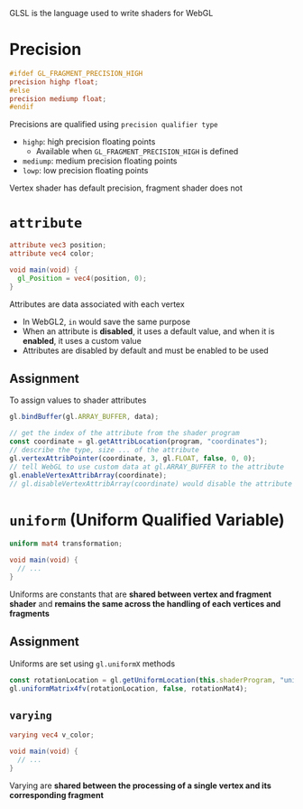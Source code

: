 GLSL is the language used to write shaders for WebGL

# Precision

```glsl
#ifdef GL_FRAGMENT_PRECISION_HIGH
precision highp float;
#else
precision mediump float;
#endif
```

Precisions are qualified using `precision qualifier type`

- `highp`: high precision floating points
  - Available when `GL_FRAGMENT_PRECISION_HIGH` is defined
- `mediump`: medium precision floating points
- `lowp`: low precision floating points

Vertex shader has default precision, fragment shader does not

# `attribute`

```glsl
attribute vec3 position;
attribute vec4 color;

void main(void) {
  gl_Position = vec4(position, 0);
}
```

Attributes are data associated with each vertex

- In WebGL2, `in` would save the same purpose
- When an attribute is **disabled**, it uses a default value, and when it is
  **enabled**, it uses a custom value
- Attributes are disabled by default and must be enabled to be used

## Assignment

To assign values to shader attributes

```ts
gl.bindBuffer(gl.ARRAY_BUFFER, data);

// get the index of the attribute from the shader program
const coordinate = gl.getAttribLocation(program, "coordinates");
// describe the type, size ... of the attribute
gl.vertexAttribPointer(coordinate, 3, gl.FLOAT, false, 0, 0);
// tell WebGL to use custom data at gl.ARRAY_BUFFER to the attribute
gl.enableVertexAttribArray(coordinate);
// gl.disableVertexAttribArray(coordinate) would disable the attribute
```

# `uniform` (Uniform Qualified Variable)

```glsl
uniform mat4 transformation;

void main(void) {
  // ...
}
```

Uniforms are constants that are **shared between vertex and fragment shader**
and **remains the same across the handling of each vertices and fragments**

## Assignment

Uniforms are set using `gl.uniformX` methods

```ts
const rotationLocation = gl.getUniformLocation(this.shaderProgram, "uniform");
gl.uniformMatrix4fv(rotationLocation, false, rotationMat4);
```

## `varying`

```glsl
varying vec4 v_color;

void main(void) {
  // ...
}
```

Varying are **shared between the processing of a single vertex and its
corresponding fragment**
